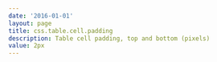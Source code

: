 ```yaml
---
date: '2016-01-01'
layout: page
title: css.table.cell.padding
description: Table cell padding, top and bottom (pixels)
value: 2px
---
```


